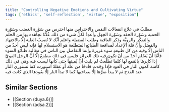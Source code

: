```yaml
---
title: "Controlling Negative Emotions and Cultivating Virtue"
tags: ['ethics', 'self-reflection', 'virtue', "exposition"]
---
```


 مطلبٌ في علاج انفعالات النفس والاحتراس منها احترس من سَوْرة الغضب وسَوْرة الحمية وسَوْرة الحقد وسَوْرة الجهل وأعدِدْ لكلِّ شيء من ذلك عُدَّةً تجاهده بها من الحلم والتفكُّر والرويَّة وذِكر العاقبة وطلب الفضيلة  واعلم أنَّك لا تُصيبُ الغلبة إلَّا بالاجتهاد والفضل وأنَّ قلة الإعداد لمدافعة الطبائع المتطلعة هو الاستسلام لها فإنه ليس أحدٌ من الناس إلَّا وفيه من كل طبيعةٍ سوء غريزة وإنما التفاضل بين الناس في مغالبة طبائع السوء  فأمَّا أنْ يَسْلم أحدٌ من أنْ تكون فيه تلك الغرائز فليس في ذلك مطمعٌ إلَّا أنَّ الرجل القويَّ إذا كابرها بالقمع لها كلما تطلَّعتْ لم يلبث أنْ يُميتها حتى كأنها ليست فيه وهي في ذلك كامنة كُمون النار في العود فإذا وَجَدت قادحًا من علة أو غفلةً استورت كما تستوري النار عند القدح ثم لا يبدأ ضرُّها إلَّا بصاحبها كما لا تبدأ النار إلَّا بعُودها الذي كانت فيه

## Similar Sections
- [[Section (duya.6)]]
 - [[Section (adsa.2)]]
